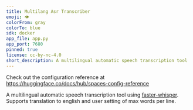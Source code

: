 ```yaml
---
title: Multilang Asr Transcriber
emoji: 👁
colorFrom: gray
colorTo: blue
sdk: docker
app_file: app.py
app_port: 7680
pinned: true
license: cc-by-nc-4.0
short_description: A multilingual automatic speech transcription tool
---
```


Check out the configuration reference at https://huggingface.co/docs/hub/spaces-config-reference

A multilingual automatic speech transcription tool using [faster-whisper](https://github.com/SYSTRAN/faster-whisper). Supports translation to english and user setting of max words per line.